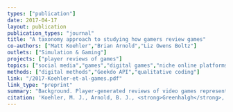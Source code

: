 ```yaml
---
types: ["publication"]
date: 2017-04-17
layout: publication
publication_types: "journal"
title: "A taxonomy approach to studying how gamers review games"
co-authors: ["Matt Koehler","Brian Arnold","Liz Owens Boltz"]
outlets: ["Simulation & Gaming"]
projects: ["player reviews of games"]
topics: ["social media","games","digital games","niche online platforms"]
methods: ["digital methods","Geekdo API","qualitative coding"]
link: "/2017-Koehler-et-al-games.pdf"
link_type: "preprint"
summary: "Background. Player-generated reviews of video games represent a large, rich, and under-explored source of data for exploring what makes for an effective game. Aim. We explore whether existing theory, in the form of a comprehensive gaming taxonomy, suitably captures the issues that players raise when they review games. Method. User-submitted game reviews were coded along the dimensions of the comprehensive gaming taxonomy to test the frequency of usage of each dimension. Results. We found some support for the use of the taxonomy, as four of nine taxonomy features were frequently present in game reviews. We also found support for other features of reviews not encapsulated by the Bedwell et al. (2012) taxonomy. Specifically, we found that players often reviewed video games: a) holistically; b) by comparing them to other games, game franchises, and other reviews; and c) by judging the value of games in terms of time, money, and effort. These results have implications for using game reviews for future research."
citation: 'Koehler, M. J., Arnold, B. J., <strong>Greenhalgh</strong>, S. P., & Boltz, L. O. (2017). A taxonomy approach to studying how gamers review games. <em>Simulation & Gaming</em>, <em>48</em>(3), 363-380. <a href="https://doi.org/10.1177/1046878117703680">https://doi.org/10.1177/1046878117703680</a>'
---
```

